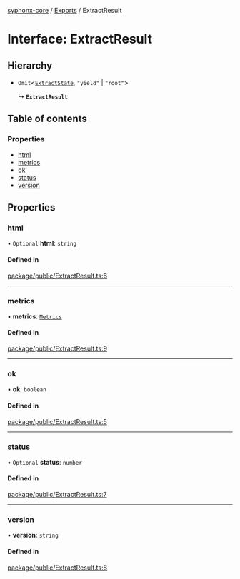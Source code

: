 [syphonx-core](../README.md) / [Exports](../modules.md) / ExtractResult

# Interface: ExtractResult

## Hierarchy

- `Omit`\<[`ExtractState`](ExtractState.md), ``"yield"`` \| ``"root"``\>

  ↳ **`ExtractResult`**

## Table of contents

### Properties

- [html](ExtractResult.md#html)
- [metrics](ExtractResult.md#metrics)
- [ok](ExtractResult.md#ok)
- [status](ExtractResult.md#status)
- [version](ExtractResult.md#version)

## Properties

### html

• `Optional` **html**: `string`

#### Defined in

[package/public/ExtractResult.ts:6](https://github.com/dtempx/syphonx-core/blob/1f6e1bf/package/public/ExtractResult.ts#L6)

___

### metrics

• **metrics**: [`Metrics`](Metrics.md)

#### Defined in

[package/public/ExtractResult.ts:9](https://github.com/dtempx/syphonx-core/blob/1f6e1bf/package/public/ExtractResult.ts#L9)

___

### ok

• **ok**: `boolean`

#### Defined in

[package/public/ExtractResult.ts:5](https://github.com/dtempx/syphonx-core/blob/1f6e1bf/package/public/ExtractResult.ts#L5)

___

### status

• `Optional` **status**: `number`

#### Defined in

[package/public/ExtractResult.ts:7](https://github.com/dtempx/syphonx-core/blob/1f6e1bf/package/public/ExtractResult.ts#L7)

___

### version

• **version**: `string`

#### Defined in

[package/public/ExtractResult.ts:8](https://github.com/dtempx/syphonx-core/blob/1f6e1bf/package/public/ExtractResult.ts#L8)
